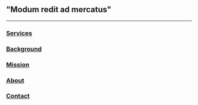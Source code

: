 
## "Modum redit ad mercatus"
___________________________________________________________________________________________________________________________________________________________________

### [Services](./services.md)

### [Background](./background.md)

### [Mission](./mission.md)

### [About](./about.md)

### [Contact](./contact.md)
